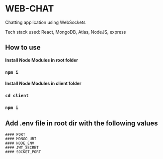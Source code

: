 # WEB-CHAT
Chatting application using WebSockets

Tech stack used: React, MongoDB, Atlas, NodeJS, express

## How to use
 #### Install Node Modules in root folder
 ### `npm i`

#### Install Node Modules in client folder
 ### `cd client` 
 ### `npm i`


## Add .env file in root dir with the following values 
    #### PORT
    #### MONGO_URI
    #### NODE_ENV
    #### JWT_SECRET
    #### SOCKET_PORT